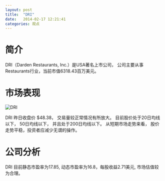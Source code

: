 ```yaml
---
layout: post
title:  "DRI"
date:   2014-02-17 12:21:41
categories: 观点
---
```


# 简介
DRI（Darden Restaurants, Inc.）是USA著名上市公司，
公司主要从事Restaurants行业，当前市值6318.43百万美元。

# 市场表现

![DRI](http://finviz.com/chart.ashx?t=DRI&ty=c&ta=1&p=d&s=l)

DRI 昨日收盘价 $48.38，
交易量较正常情况有所放大。
目前股价处于20日均线以下，
50日均线以下，
并且处于200日均线以下。
从短期市场走势来看，
股价走势平稳，投资者应减少无谓的操作。

# 公司分析
DRI 目前静态市盈率为17.85, 动态市盈率为16.8，每股收益2.71美元,
市场估值较为合理。
